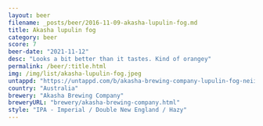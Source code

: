 ```yaml
---
layout: beer
filename: _posts/beer/2016-11-09-akasha-lupulin-fog.md
title: Akasha lupulin fog
category: beer
score: 7
beer-date: "2021-11-12"
desc: "Looks a bit better than it tastes. Kind of orangey"
permalink: /beer/:title.html
img: /img/list/akasha-lupulin-fog.jpeg
untappd: "https://untappd.com/b/akasha-brewing-company-lupulin-fog-neiipa/2069728"
country: "Australia"
brewery: "Akasha Brewing Company"
breweryURL: "brewery/akasha-brewing-company.html"
style: "IPA - Imperial / Double New England / Hazy"
---
```

